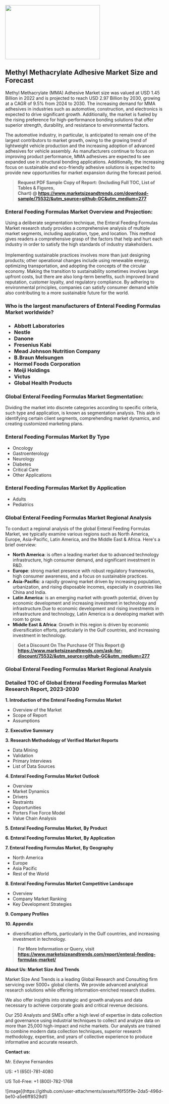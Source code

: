<p><img class="alignnone size-medium wp-image-20088" src="https://ffe5etoiles.com/wp-content/uploads/2024/12/MST1-300x171.png" alt="" width="300" height="171" /></p><h2>Methyl Methacrylate Adhesive Market Size and Forecast</h2><p>Methyl Methacrylate (MMA) Adhesive Market size was valued at USD 1.45 Billion in 2022 and is projected to reach USD 2.97 Billion by 2030, growing at a CAGR of 9.5% from 2024 to 2030. The increasing demand for MMA adhesives in industries such as automotive, construction, and electronics is expected to drive significant growth. Additionally, the market is fueled by the rising preference for high-performance bonding solutions that offer superior strength, durability, and resistance to environmental factors.</p><p>The automotive industry, in particular, is anticipated to remain one of the largest contributors to market growth, owing to the growing trend of lightweight vehicle production and the increasing adoption of advanced adhesives for vehicle assembly. As manufacturers continue to focus on improving product performance, MMA adhesives are expected to see expanded use in structural bonding applications. Additionally, the increasing focus on sustainable and eco-friendly adhesive solutions is expected to provide new opportunities for market expansion during the forecast period.</p></p><blockquote id="" class=""><strong>Request PDF Sample Copy of Report: (Including Full TOC, List of Tables &amp; Figures, Chart)&nbsp;@&nbsp;<strong><a href="https://www.marketsizeandtrends.com/download-sample/75532/&utm_source=github-GC&utm_medium=277" target="_blank">https://www.marketsizeandtrends.com/download-sample/75532/&utm_source=github-GC&utm_medium=277</a></strong></strong></blockquote><h3 id="" class="">Enteral Feeding Formulas Market&nbsp;Overview and Projection:</h3><p id="" class="">Using a deliberate segmentation technique, the Enteral Feeding Formulas Market research study provides a comprehensive analysis of multiple market segments, including application, type, and location. This method gives readers a comprehensive grasp of the factors that help and hurt each industry in order to satisfy the high standards of industry stakeholders. <br /> <br />Implementing sustainable practices involves more than just designing products; other operational changes include using renewable energy, optimizing transportation, and adopting the concepts of the circular economy. Making the transition to sustainability sometimes involves large upfront costs, but there are also long-term benefits, such improved brand reputation, customer loyalty, and regulatory compliance. By adhering to environmental principles, companies can satisfy consumer demand while also contributing to a more sustainable future for the world.</p><h3 id="" class="">Who is the largest manufacturers of&nbsp;Enteral Feeding Formulas Market worldwide?</h3><h3 class=""><p><ul><li>Abbott Laboratories </li><li> Nestle </li><li> Danone </li><li> Fresenius Kabi </li><li> Mead Johnson Nutrition Company </li><li> B.Braun Melsungen </li><li> Hormel Foods Corporation </li><li> Meiji Holdings </li><li> Victus </li><li> Global Health Products</li></ul></p></h3><h3 id="" class="">Global&nbsp;Enteral Feeding Formulas Market Segmentation:</h3><p id="" class="">Dividing the market into discrete categories according to specific criteria, such type and application, is known as segmentation analysis. This aids in identifying certain client segments, comprehending market dynamics, and creating customized marketing plans.</p><h3 id="" class="">Enteral Feeding Formulas Market&nbsp;By Type</h3><p><p><ul><li>Oncology </li><li> Gastroenterology </li><li> Neurology </li><li> Diabetes </li><li> Critical Care </li><li> Other Applications</p></li></ul></p></p><h3 id="" class="">Enteral Feeding Formulas Market&nbsp;By Application</h3><p class=""><p><ul><li>Adults </li><li> Pediatrics</li></ul></p></p><h3 id="" class="">Global Enteral Feeding Formulas Market Regional Analysis</h3><p id="" class="">To conduct a regional analysis of the global Enteral Feeding Formulas Market, we typically examine various regions such as North America, Europe, Asia-Pacific, Latin America, and the Middle East &amp; Africa. Here's a brief overview:</p><ul><li><strong>North America</strong>: is often a leading market due to advanced technology infrastructure, high consumer demand, and significant investment in R&amp;D.</li><li><strong>Europe</strong>: strong market presence with robust regulatory frameworks, high consumer awareness, and a focus on sustainable practices.</li><li><strong>Asia-Pacific</strong>: a rapidly growing market driven by increasing population, urbanization, and rising disposable incomes, especially in countries like China and India.</li><li><strong>Latin America</strong>: is an emerging market with growth potential, driven by economic development and increasing investment in technology and infrastructure.Due to economic development and rising investments in infrastructure and technology, Latin America is a developing market with room to grow.</li><li><strong>Middle East &amp; Africa</strong>: Growth in this region is driven by economic diversification efforts, particularly in the Gulf countries, and increasing investment in technology.</li></ul><blockquote id="" class=""><strong>Get a Discount On The Purchase Of This Report @ <strong><a href="https://www.marketsizeandtrends.com/ask-for-discount/75532/&utm_source=github-GC&utm_medium=277" target="_blank">https://www.marketsizeandtrends.com/ask-for-discount/75532/&utm_source=github-GC&utm_medium=277</a></strong></strong></blockquote><h3 id="" class="">Global Enteral Feeding Formulas Market Regional Analysis</h3><h3 id="" class="">Detailed TOC of Global Enteral Feeding Formulas Market Research Report, 2023-2030</h3><p id="" class=""><strong>1. Introduction of the Enteral Feeding Formulas Market</strong></p><ul><li>Overview of the Market</li><li>Scope of Report</li><li>Assumptions</li></ul><p id="" class=""><strong>2. Executive Summary</strong></p><p id="" class=""><strong>3. Research Methodology of Verified Market Reports</strong></p><ul><li>Data Mining</li><li>Validation</li><li>Primary Interviews</li><li>List of Data Sources</li></ul><p id="" class=""><strong>4. Enteral Feeding Formulas Market Outlook</strong></p><ul><li>Overview</li><li>Market Dynamics</li><li>Drivers</li><li>Restraints</li><li>Opportunities</li><li>Porters Five Force Model</li><li>Value Chain Analysis</li></ul><p id="" class=""><strong>5. Enteral Feeding Formulas Market, By Product</strong></p><p id="" class=""><strong>6. Enteral Feeding Formulas Market, By Application</strong></p><p id="" class=""><strong>7. Enteral Feeding Formulas Market, By Geography</strong></p><ul><li>North America</li><li>Europe</li><li>Asia Pacific</li><li>Rest of the World</li></ul><p id="" class=""><strong>8. Enteral Feeding Formulas Market Competitive Landscape</strong></p><ul><li>Overview</li><li>Company Market Ranking</li><li>Key Development Strategies</li></ul><p id="" class=""><strong>9. Company Profiles</strong></p><p id="" class=""><strong>10. Appendix</strong></p><ul><li>diversification efforts, particularly in the Gulf countries, and increasing investment in technology.</li></ul><blockquote id="" class=""><strong>For More Information or Query, visit <strong><strong><a href="https://www.marketsizeandtrends.com/report/enteral-feeding-formulas-market/" target="_blank">https://www.marketsizeandtrends.com/report/enteral-feeding-formulas-market/</a></strong></strong></strong></blockquote><p id="" class=""><strong>About Us: Market Size And Trends</strong></p><p id="" class="">Market Size And Trends is a leading Global Research and Consulting firm servicing over 5000+ global clients. We provide advanced analytical research solutions while offering information-enriched research studies.</p><p id="" class="">We also offer insights into strategic and growth analyses and data necessary to achieve corporate goals and critical revenue decisions.</p><p id="" class="">Our 250 Analysts and SMEs offer a high level of expertise in data collection and governance using industrial techniques to collect and analyze data on more than 25,000 high-impact and niche markets. Our analysts are trained to combine modern data collection techniques, superior research methodology, expertise, and years of collective experience to produce informative and accurate research.</p><p id="" class=""><strong>Contact us:</strong></p><p id="" class="">Mr. Edwyne Fernandes</p><p id="" class="">US: +1 (650)-781-4080</p><p id="" class="">US Toll-Free: +1 (800)-782-1768</p>
![image](https://github.com/user-attachments/assets/f6f55f9e-2da5-496d-be10-a5e6ff8529d1)
